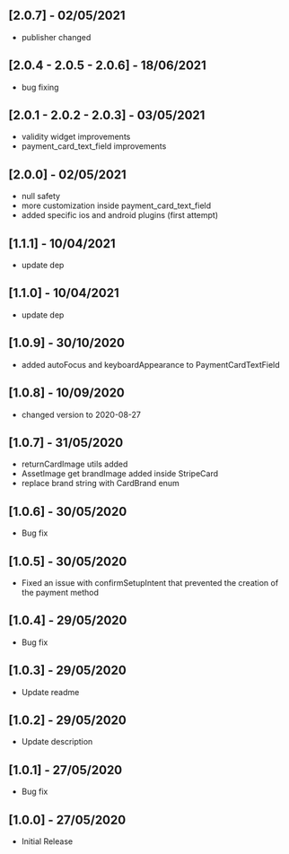 ## [2.0.7] - 02/05/2021

- publisher changed

## [2.0.4 - 2.0.5 - 2.0.6] - 18/06/2021

- bug fixing

## [2.0.1 - 2.0.2 - 2.0.3] - 03/05/2021

- validity widget improvements
- payment_card_text_field improvements

## [2.0.0] - 02/05/2021

- null safety
- more customization inside payment_card_text_field
- added specific ios and android plugins (first attempt)

## [1.1.1] - 10/04/2021

- update dep

## [1.1.0] - 10/04/2021

- update dep

## [1.0.9] - 30/10/2020

- added autoFocus and keyboardAppearance to PaymentCardTextField

## [1.0.8] - 10/09/2020

- changed version to 2020-08-27

## [1.0.7] - 31/05/2020

- returnCardImage utils added
- AssetImage get brandImage added inside StripeCard
- replace brand string with CardBrand enum

## [1.0.6] - 30/05/2020

- Bug fix

## [1.0.5] - 30/05/2020

- Fixed an issue with confirmSetupIntent that prevented the creation of the payment method

## [1.0.4] - 29/05/2020

- Bug fix

## [1.0.3] - 29/05/2020

- Update readme

## [1.0.2] - 29/05/2020

- Update description

## [1.0.1] - 27/05/2020

- Bug fix

## [1.0.0] - 27/05/2020

- Initial Release
